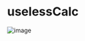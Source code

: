 # uselessCalc
![image](https://user-images.githubusercontent.com/101971172/180033601-8e52fb68-476d-4ef0-8516-9e10ef7bb409.png)
